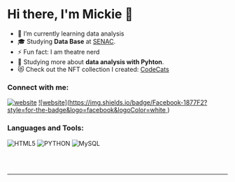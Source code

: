 # Hi there, I'm Mickie 👋 

- 🌱 I’m currently learning data analysis 
- 🎓 Studying **Data Base** at  <a href="https://www.sp.senac.br/">SENAC</a>.
- ⚡ Fun fact: I am theatre nerd 
- 🌱 Studying more about **data analysis with Pyhton**.
- 😻 Check out the NFT collection I created: [CodeCats](https://opensea.io/collection/codecats?search[sortAscending]=true&search[sortBy]=PRICE&search[toggles][0]=BUY_NOW)



### Connect with me:

[![website](./img/linkedin-dark.svg)]([https://linkedin.com/in/codeSTACKr#gh-dark-mode-only](https://www.linkedin.com/in/mickie-ribeiro-84b4611ba/))
[![website](https://img.shields.io/badge/Facebook-1877F2?style=for-the-badge&logo=facebook&logoColor=white
](https://www.facebook.com/mickie.daniel/))



### Languages and Tools:

  ![HTML5](https://img.shields.io/badge/-HTML5-333333?style=flat&logo=HTML5)
  ![PYTHON](https://img.shields.io/badge/Python-3776AB?style=for-the-badge&logo=python&logoColor=white)
  ![MySQL](https://img.shields.io/badge/-MySQL-333333?style=flat&logo=mysql)

<br />
<br />

---
